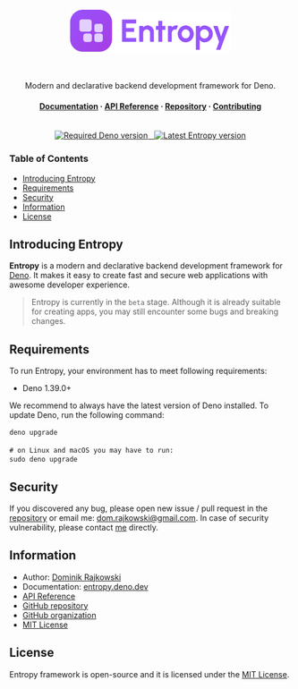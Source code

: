 <div align="center">
  <br>
  <img src="./.github/assets/logo_full.png" height="76" alt="Logo">
  <br>
  <br>
  <br>
  <p align="center">
    Modern and declarative backend development framework for Deno.
  </p>
  <h4>
    <a href="https://entropy.deno.dev" target="_blank">Documentation</a>
    <span> · </span>
    <a href="https://deno.land/x/entropy/mod.ts" target="_blank">API Reference</a>
    <span> · </span>
    <a href="https://github.com/entropy-deno/core" target="_blank">Repository</a>
    <span> · </span>
    <a href="https://entropy.deno.dev/docs/more/contributing" target="_blank">Contributing</a>
  </h4>
  <br>
  <a href="https://deno.land/x/entropy" target="_blank">
    <img src="https://shield.deno.dev/deno/%5E1.39.0" alt="Required Deno version">
    &nbsp;
    <img src="https://shield.deno.dev/x/entropy" alt="Latest Entropy version">
  </a>
  <br>
</div>

### Table of Contents

- [Introducing Entropy](#introducing-entropy)
- [Requirements](#requirements)
- [Security](#security)
- [Information](#information)
- [License](#license)

## Introducing Entropy

**Entropy** is a modern and declarative backend development framework for
[Deno](https://deno.com). It makes it easy to create fast and secure web
applications with awesome developer experience.

> Entropy is currently in the `beta` stage. Although it is already suitable for
> creating apps, you may still encounter some bugs and breaking changes.

## Requirements

To run Entropy, your environment has to meet following requirements:

- Deno 1.39.0+

We recommend to always have the latest version of Deno installed. To update
Deno, run the following command:

```shell
deno upgrade

# on Linux and macOS you may have to run:
sudo deno upgrade
```

## Security

If you discovered any bug, please open new issue / pull request in the
[repository](https://github.com/entropy-deno/core) or email me:
dom.rajkowski@gmail.com. In case of security vulnerability, please contact
[me](https://github.com/dominiq007) directly.

## Information

- Author: [Dominik Rajkowski](https://github.com/dominiq007)
- Documentation: [entropy.deno.dev](https://entropy.deno.dev)
- [API Reference](https://deno.land/x/entropy/mod.ts)
- [GitHub repository](https://github.com/entropy-deno/core)
- [GitHub organization](https://github.com/entropy-deno)
- [MIT License](https://github.com/entropy-deno/core/blob/main/LICENSE)

## License

Entropy framework is open-source and it is licensed under the
[MIT License](https://github.com/entropy-deno/core/blob/main/LICENSE).
